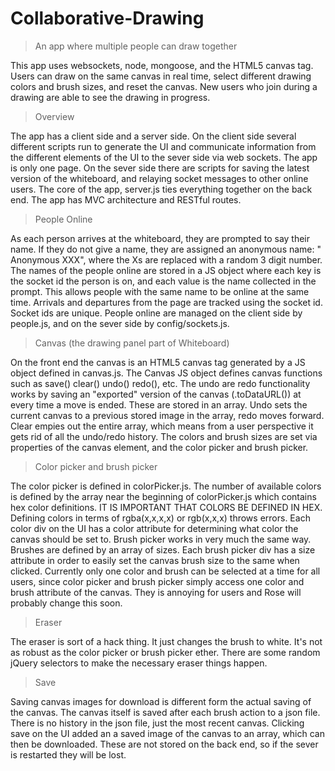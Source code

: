 # Collaborative-Drawing
> An app where multiple people can draw together

This app uses websockets, node, mongoose, and the HTML5 canvas tag. Users can draw on the same canvas in real time, select different drawing colors and brush sizes, and reset the canvas. New users who join during a drawing are able to see the drawing in progress.

> Overview

The app has a client side and a server side. On the client side several different scripts run to generate the UI and communicate information from the different elements of the UI to the sever side via web sockets. The app is only one page. On the sever side there are scripts for saving the latest version of the whiteboard, and relaying socket messages to other online users. The core of the app, server.js ties everything together on the back end. The app has MVC architecture and RESTful routes.


> People Online

As each person arrives at the whiteboard, they are prompted to say their name. If they do not give a name, they are assigned an anonymous name: " Anonymous XXX", where the Xs are replaced with a random 3 digit number.
The names of the people online are stored in a JS object where each key is the socket id the person is on, and each value is the name collected in the prompt. This allows people with the same name to be online at the same time. Arrivals and departures from the page are tracked using the socket id. Socket ids are unique. People online are managed on the client side by people.js, and on the sever side by config/sockets.js.

> Canvas (the drawing panel part of Whiteboard)

On the front end the canvas is an HTML5 canvas tag generated by a JS object defined in canvas.js. The Canvas JS object defines canvas functions such as save() clear() undo() redo(), etc. 
The undo are redo functionality works by saving an "exported" version of the canvas (.toDataURL()) at every time a move is ended. These are stored in an array. Undo sets the current canvas to a previous stored image in the array, redo moves forward. Clear empies out the entire array, which means from a user perspective it gets rid of all the undo/redo history. The colors and brush sizes are set via properties of the canvas element, and the color picker and brush picker.

> Color picker and brush picker

The color picker is defined in colorPicker.js. The number of available colors is defined by the array near the beginning of colorPicker.js which contains hex color definitions. IT IS IMPORTANT THAT COLORS BE DEFINED IN HEX. Defining colors in terms of rgba(x,x,x,x) or rgb(x,x,x) throws errors. Each color div on the UI has a color attribute for determining what color the canvas should be set to.
Brush picker works in very much the same way. Brushes are defined by an array of sizes. Each brush picker div has a size attribute in order to easily set the canvas brush size to the same when clicked.
Currently only one color and brush can be selected at a time for all users, since color picker and brush picker simply access one color and brush attribute of the canvas. They is annoying for users and Rose will probably change this soon.

> Eraser

The eraser is sort of a hack thing. It just changes the brush to white. It's not as robust as the color picker or brush picker ether. There are some random jQuery selectors to make the necessary eraser things happen.

> Save

Saving canvas images for download is different form the actual saving of the canvas. The canvas itself is saved after each brush action to a json file. There is no history in the json file, just the most recent canvas. Clicking save on the UI added an a saved image of the canvas to an array, which can then be downloaded. These are not stored on the back end, so if the sever is restarted they will be lost.
